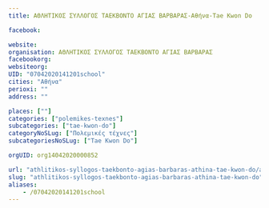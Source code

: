```yaml
---
title: ΑΘΛΗΤΙΚΟΣ ΣΥΛΛΟΓΟΣ ΤΑΕΚΒΟΝΤΟ ΑΓΙΑΣ ΒΑΡΒΑΡΑΣ-Αθήνα-Tae Kwon Do

facebook:

website:
organisation: ΑΘΛΗΤΙΚΟΣ ΣΥΛΛΟΓΟΣ ΤΑΕΚΒΟΝΤΟ ΑΓΙΑΣ ΒΑΡΒΑΡΑΣ
facebookorg:
websiteorg:
UID: "07042020141201school"
cities: "Αθήνα"
perioxi: ""
address: ""

places: [""]
categories: ["polemikes-texnes"]
subcategories: ["tae-kwon-do"]
categoryNoSLug: ["Πολεμικές τέχνες"]
subcategoriesNoSLug: ["Tae Kwon Do"]

orgUID: org14042020000852

url: "athlitikos-syllogos-taekbonto-agias-barbaras-athina-tae-kwon-do/athina//"
slug: "athlitikos-syllogos-taekbonto-agias-barbaras-athina-tae-kwon-do"
aliases:
    - /07042020141201school
---
```





